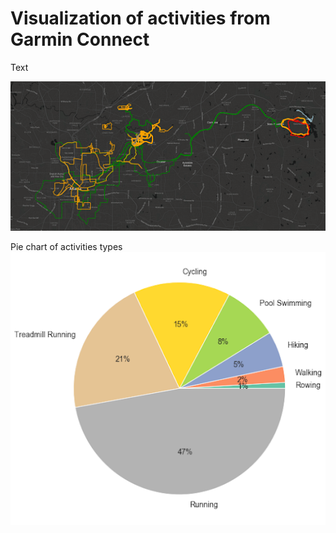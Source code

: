 Visualization of activities from Garmin Connect
============================ 

Text

<p align="center">
<img src="images/title.png" alt="GPS tracks">
</p>




Pie chart of activities types
![pie_chart](images/pie_chart.png)

